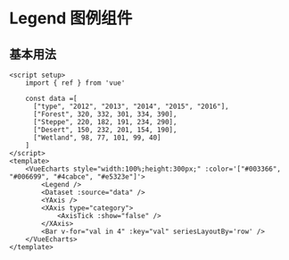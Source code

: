# Legend 图例组件

<script setup>
  import { ref } from 'vue'
  import * as echarts from 'echarts';

  const data =[
      ["type", "2012", "2013", "2014", "2015", "2016"],
      ["Forest", 320, 332, 301, 334, 390],
      ["Steppe", 220, 182, 191, 234, 290],
      ["Desert", 150, 232, 201, 154, 190],
      ["Wetland", 98, 77, 101, 99, 40]
    ]
</script>

<VueEcharts style="width:100%;height:300px;" :color='["#003366", "#006699", "#4cabce", "#e5323e"]'>
    <Legend />
    <Dataset :source="data" />
    <YAxis />
    <XAxis type="category">
        <AxisTick :show="false" />
    </XAxis>
    <Bar v-for="val in 4" :key="val" seriesLayoutBy='row' />
</VueEcharts>

## 基本用法

```vue
<script setup>
    import { ref } from 'vue'

    const data =[
      ["type", "2012", "2013", "2014", "2015", "2016"],
      ["Forest", 320, 332, 301, 334, 390],
      ["Steppe", 220, 182, 191, 234, 290],
      ["Desert", 150, 232, 201, 154, 190],
      ["Wetland", 98, 77, 101, 99, 40]
    ]
</script>
<template>
    <VueEcharts style="width:100%;height:300px;" :color='["#003366", "#006699", "#4cabce", "#e5323e"]'>
        <Legend />
        <Dataset :source="data" />
        <YAxis />
        <XAxis type="category">
            <AxisTick :show="false" />
        </XAxis>
        <Bar v-for="val in 4" :key="val" seriesLayoutBy='row' />
    </VueEcharts>
</template>
```
